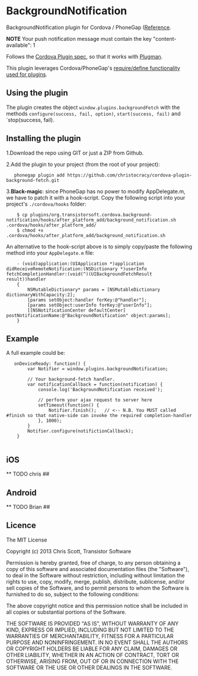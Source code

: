 BackgroundNotification
==============================

BackgroundNotification plugin for Cordova / PhoneGap ([Reference](https://developer.apple.com/library/ios/documentation/iphone/conceptual/iphoneosprogrammingguide/ManagingYourApplicationsFlow/ManagingYourApplicationsFlow.html).

**NOTE** Your push notification message must contain the key "content-available": 1

Follows the [Cordova Plugin spec](https://github.com/apache/cordova-plugman/blob/master/plugin_spec.md), so that it works with [Plugman](https://github.com/apache/cordova-plugman).

This plugin leverages Cordova/PhoneGap's [require/define functionality used for plugins](http://simonmacdonald.blogspot.ca/2012/08/so-you-wanna-write-phonegap-200-android.html). 

## Using the plugin ##
The plugin creates the object `window.plugins.backgroundFetch` with the methods `configure(success, fail, option)`, `start(success, fail)` and `stop(success, fail). 

## Installing the plugin ##

1.Download the repo using GIT or just a ZIP from Github.

2.Add the plugin to your project (from the root of your project):

```
   phonegap plugin add https://github.com/christocracy/cordova-plugin-background-fetch.git
```

3.**Black-magic**:  since PhoneGap has no power to modify AppDelegate.m, we have to patch it with a hook-script.  Copy the following script into your project's `./cordova/hooks` folder:

```
    $ cp plugins/org.transistorsoft.cordova.background-notification/hooks/after_platform_add/background_notification.sh .cordova/hooks/after_platform_add/
    $ chmod +x .cordova/hooks/after_platform_add/background_notification.sh
```

An alternative to the hook-script above is to simply copy/paste the following method into your `AppDelegate.m` file:

```
    - (void)application:(UIApplication *)application didReceiveRemoteNotification:(NSDictionary *)userInfo fetchCompletionHandler:(void(^)(UIBackgroundFetchResult result))handler
    {
        NSMutableDictionary* params = [NSMutableDictionary dictionaryWithCapacity:2];
        [params setObject:handler forKey:@"handler"];
        [params setObject:userInfo forKey:@"userInfo"];
        [[NSNotificationCenter defaultCenter] postNotificationName:@"BackgroundNotification" object:params];
    }
```

## Example ##

A full example could be:
```
   onDeviceReady: function() {
        var Notifier = window.plugins.backgroundNotification;
        
        // Your background-fetch handler.
        var notificationCallback = function(notification) {
            console.log('BackgroundNotification received');

            // perform your ajax request to server here
            setTimeout(function() {
                Notifier.finish();   // <-- N.B. You MUST called #finish so that native-side can invoke the required completion-handler
            }, 1000);
        }
        Notifier.configure(notifictionCallback);
    }


```

## iOS

** TODO chris ##

## Android

** TODO Brian ##

## Licence ##

The MIT License

Copyright (c) 2013 Chris Scott, Transistor Software

Permission is hereby granted, free of charge, to any person obtaining a copy
of this software and associated documentation files (the "Software"), to deal
in the Software without restriction, including without limitation the rights
to use, copy, modify, merge, publish, distribute, sublicense, and/or sell
copies of the Software, and to permit persons to whom the Software is
furnished to do so, subject to the following conditions:

The above copyright notice and this permission notice shall be included in
all copies or substantial portions of the Software.

THE SOFTWARE IS PROVIDED "AS IS", WITHOUT WARRANTY OF ANY KIND, EXPRESS OR
IMPLIED, INCLUDING BUT NOT LIMITED TO THE WARRANTIES OF MERCHANTABILITY,
FITNESS FOR A PARTICULAR PURPOSE AND NONINFRINGEMENT. IN NO EVENT SHALL THE
AUTHORS OR COPYRIGHT HOLDERS BE LIABLE FOR ANY CLAIM, DAMAGES OR OTHER
LIABILITY, WHETHER IN AN ACTION OF CONTRACT, TORT OR OTHERWISE, ARISING FROM,
OUT OF OR IN CONNECTION WITH THE SOFTWARE OR THE USE OR OTHER DEALINGS IN
THE SOFTWARE.

